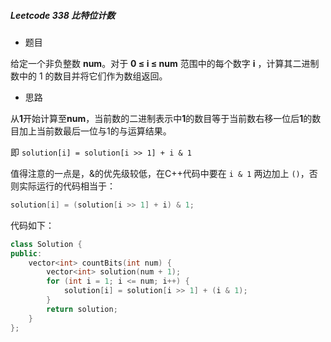 ##### Leetcode 338 比特位计数

- 题目

给定一个非负整数 **num**。对于 **0 ≤ i ≤ num** 范围中的每个数字 **i** ，计算其二进制数中的 1 的数目并将它们作为数组返回。

- 思路

从**1**开始计算至**num**，当前数的二进制表示中**1**的数目等于当前数右移一位后**1**的数目加上当前数最后一位与1的与运算结果。

即 `solution[i] = solution[i >> 1] + i & 1`

值得注意的一点是，&的优先级较低，在C++代码中要在 `i & 1` 两边加上 `()`，否则实际运行的代码相当于：

```c++
solution[i] = (solution[i >> 1] + i) & 1;
```

代码如下：

```c++
class Solution {
public:
    vector<int> countBits(int num) {
        vector<int> solution(num + 1);
        for (int i = 1; i <= num; i++) {
            solution[i] = solution[i >> 1] + (i & 1);
        }
        return solution;
    }
};
```

